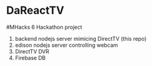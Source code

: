 DaReactTV
=========

#MHacks 6 Hackathon project
1. backend nodejs server mimicing DirectTV (this repo)
2. edison nodejs server controlling webcam
3. DirectTV DVR
4. Firebase DB


